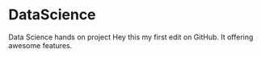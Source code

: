 # DataScience
Data Science hands on project
Hey this my first edit on GitHub. It offering awesome features.
